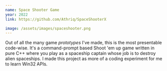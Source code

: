 ```yaml
---
name: Space Shooter Game
year: 2022
link: https://github.com/Athriq/SpaceShooterX

image: /assets/images/spaceshooter.png
---
```


Out of all the many game _prototypes_ I've made, this is the most presentable code-wise. It's a command-prompt based Shoot 'em up game written in pure C++ where you play as a spaceship captain whose job is to destroy alien spaceships. I made this project as more of a coding experiment for me to learn Win32 APIs.
